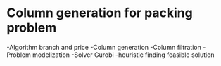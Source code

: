 # Column generation for packing problem

-Algorithm branch and price
-Column generation
-Column filtration
-Problem modelization 
-Solver Gurobi
-heuristic finding feasible solution
